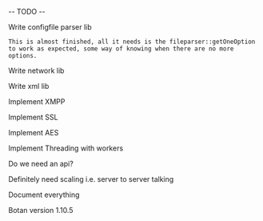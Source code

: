 -- TODO --

Write configfile parser lib

	This is almost finished, all it needs is the fileparser::getOneOption to work as expected, some way of knowing when there are no more options.

Write network lib

Write xml lib

Implement XMPP

Implement SSL

Implement AES

Implement Threading with workers

Do we need an api?

Definitely need scaling i.e. server to server talking

Document everything

Botan version 1.10.5